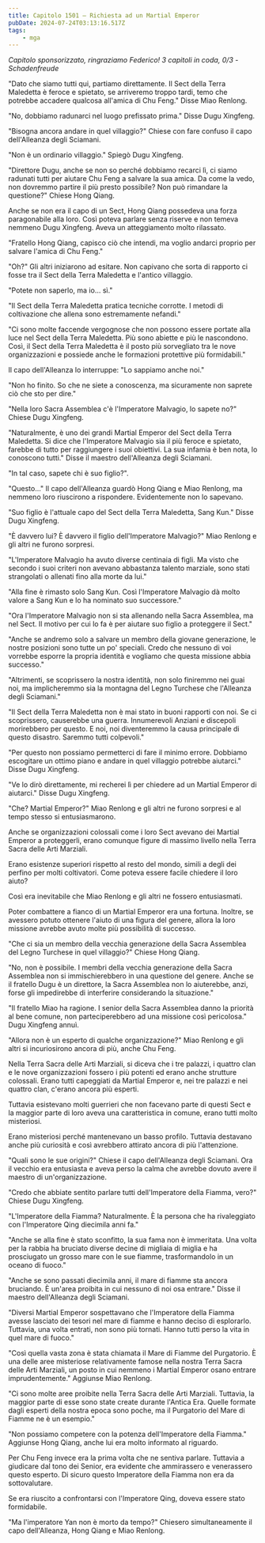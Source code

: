 ```yaml
---
title: Capitolo 1501 – Richiesta ad un Martial Emperor
pubDate: 2024-07-24T03:13:16.517Z
tags:
    - mga
---
```



<em>Capitolo sponsorizzato, ringraziamo Federico!
3 capitoli in coda, 0/3
-Schadenfreude</em>


"Dato che siamo tutti qui, partiamo direttamente. Il Sect della Terra Maledetta è feroce e spietato, se arriveremo troppo tardi, temo che potrebbe accadere qualcosa all'amica di Chu Feng." Disse Miao Renlong.


"No, dobbiamo radunarci nel luogo prefissato prima." Disse Dugu Xingfeng.


"Bisogna ancora andare in quel villaggio?" Chiese con fare confuso il capo dell'Alleanza degli Sciamani.


"Non è un ordinario villaggio." Spiegò Dugu Xingfeng.


"Direttore Dugu, anche se non so perché dobbiamo recarci lì, ci siamo radunati tutti per aiutare Chu Feng a salvare la sua amica. Da come la vedo, non dovremmo partire il più presto possibile? Non può rimandare la questione?" Chiese Hong Qiang.


Anche se non era il capo di un Sect, Hong Qiang possedeva una forza paragonabile alla loro. Così poteva parlare senza riserve e non temeva nemmeno Dugu Xingfeng. Aveva un atteggiamento molto rilassato.


"Fratello Hong Qiang, capisco ciò che intendi, ma voglio andarci proprio per salvare l'amica di Chu Feng."


"Oh?" Gli altri iniziarono ad esitare. Non capivano che sorta di rapporto ci fosse tra il Sect della Terra Maledetta e l'antico villaggio.


"Potete non saperlo, ma io... sì."


"Il Sect della Terra Maledetta pratica tecniche corrotte. I metodi di coltivazione che allena sono estremamente nefandi."


"Ci sono molte faccende vergognose che non possono essere portate alla luce nel Sect della Terra Maledetta. Più sono abiette e più le nascondono. Così, il Sect della Terra Maledetta è il posto più sorvegliato tra le nove organizzazioni e possiede anche le formazioni protettive più formidabili."


Il capo dell'Alleanza lo interruppe: "Lo sappiamo anche noi."


"Non ho finito. So che ne siete a conoscenza, ma sicuramente non saprete ciò che sto per dire."


"Nella loro Sacra Assemblea c'è l'Imperatore Malvagio, lo sapete no?" Chiese Dugu Xingfeng.


"Naturalmente, è uno dei grandi Martial Emperor del Sect della Terra Maledetta. Si dice che l'Imperatore Malvagio sia il più feroce e spietato, farebbe di tutto per raggiungere i suoi obiettivi. La sua infamia è ben nota, lo conoscono tutti." Disse il maestro dell'Alleanza degli Sciamani.


"In tal caso, sapete chi è suo figlio?".


"Questo..." Il capo dell'Alleanza guardò Hong Qiang e Miao Renlong, ma nemmeno loro riuscirono a rispondere. Evidentemente non lo sapevano.


"Suo figlio è l'attuale capo del Sect della Terra Maledetta, Sang Kun." Disse Dugu Xingfeng.


"È davvero lui? È davvero il figlio dell'Imperatore Malvagio?" Miao Renlong e gli altri ne furono sorpresi.


"L'Imperatore Malvagio ha avuto diverse centinaia di figli. Ma visto che secondo i suoi criteri non avevano abbastanza talento marziale, sono stati strangolati o allenati fino alla morte da lui."


"Alla fine è rimasto solo Sang Kun. Così l'Imperatore Malvagio dà molto valore a Sang Kun e lo ha nominato suo successore."


"Ora l'Imperatore Malvagio non si sta allenando nella Sacra Assemblea, ma nel Sect. Il motivo per cui lo fa è per aiutare suo figlio a proteggere il Sect."


"Anche se andremo solo a salvare un membro della giovane generazione, le nostre posizioni sono tutte un po' speciali. Credo che nessuno di voi vorrebbe esporre la propria identità e vogliamo che questa missione abbia successo."


"Altrimenti, se scoprissero la nostra identità, non solo finiremmo nei guai noi, ma implicheremmo sia la montagna del Legno Turchese che l'Alleanza degli Sciamani."


"Il Sect della Terra Maledetta non è mai stato in buoni rapporti con noi. Se ci scoprissero, causerebbe una guerra. Innumerevoli Anziani e discepoli morirebbero per questo. E noi, noi diventeremmo la causa principale di questo disastro. Saremmo tutti colpevoli."


"Per questo non possiamo permetterci di fare il minimo errore. Dobbiamo escogitare un ottimo piano e andare in quel villaggio potrebbe aiutarci." Disse Dugu Xingfeng.


"Ve lo dirò direttamente, mi recherei lì per chiedere ad un Martial Emperor di aiutarci." Disse Dugu Xingfeng.


"Che? Martial Emperor?" Miao Renlong e gli altri ne furono sorpresi e al tempo stesso si entusiasmarono.


Anche se organizzazioni colossali come i loro Sect avevano dei Martial Emperor a proteggerli, erano comunque figure di massimo livello nella Terra Sacra delle Arti Marziali.


Erano esistenze superiori rispetto al resto del mondo, simili a degli dei perfino per molti coltivatori. Come poteva essere facile chiedere il loro aiuto?


Così era inevitabile che Miao Renlong e gli altri ne fossero entusiasmati.


Poter combattere a fianco di un Martial Emperor era una fortuna. Inoltre, se avessero potuto ottenere l'aiuto di una figura del genere, allora la loro missione avrebbe avuto molte più possibilità di successo.


"Che ci sia un membro della vecchia generazione della Sacra Assemblea del Legno Turchese in quel villaggio?" Chiese Hong Qiang.


"No, non è possibile. I membri della vecchia generazione della Sacra Assemblea non si immischierebbero in una questione del genere. Anche se il fratello Dugu è un direttore, la Sacra Assemblea non lo aiuterebbe, anzi, forse gli impedirebbe di interferire considerando la situazione."


"Il fratello Miao ha ragione. I senior della Sacra Assemblea danno la priorità al bene comune, non parteciperebbero ad una missione così pericolosa." Dugu Xingfeng annuì.


"Allora non è un esperto di qualche organizzazione?" Miao Renlong e gli altri si incuriosirono ancora di più, anche Chu Feng.


Nella Terra Sacra delle Arti Marziali, si diceva che i tre palazzi, i quattro clan e le nove organizzazioni fossero i più potenti ed erano anche strutture colossali. Erano tutti capeggiati da Martial Emperor e, nei tre palazzi e nei quattro clan, c'erano ancora più esperti.


Tuttavia esistevano molti guerrieri che non facevano parte di questi Sect e la maggior parte di loro aveva una caratteristica in comune, erano tutti molto misteriosi.


Erano misteriosi perché mantenevano un basso profilo. Tuttavia destavano anche più curiosità e così avrebbero attirato ancora di più l'attenzione.


"Quali sono le sue origini?" Chiese il capo dell'Alleanza degli Sciamani. Ora il vecchio era entusiasta e aveva perso la calma che avrebbe dovuto avere il maestro di un'organizzazione.


"Credo che abbiate sentito parlare tutti dell'Imperatore della Fiamma, vero?" Chiese Dugu Xingfeng.


"L'Imperatore della Fiamma? Naturalmente. È la persona che ha rivaleggiato con l'Imperatore Qing diecimila anni fa."


"Anche se alla fine è stato sconfitto, la sua fama non è immeritata. Una volta per la rabbia ha bruciato diverse decine di migliaia di miglia e ha prosciugato un grosso mare con le sue fiamme, trasformandolo in un oceano di fuoco."


"Anche se sono passati diecimila anni, il mare di fiamme sta ancora bruciando. È un'area proibita in cui nessuno di noi osa entrare." Disse il maestro dell'Alleanza degli Sciamani.


"Diversi Martial Emperor sospettavano che l'Imperatore della Fiamma avesse lasciato dei tesori nel mare di fiamme e hanno deciso di esplorarlo. Tuttavia, una volta entrati, non sono più tornati. Hanno tutti perso la vita in quel mare di fuoco."


"Così quella vasta zona è stata chiamata il Mare di Fiamme del Purgatorio. È una delle aree misteriose relativamente famose nella nostra Terra Sacra delle Arti Marziali, un posto in cui nemmeno i Martial Emperor osano entrare imprudentemente." Aggiunse Miao Renlong.


"Ci sono molte aree proibite nella Terra Sacra delle Arti Marziali. Tuttavia, la maggior parte di esse sono state create durante l'Antica Era. Quelle formate dagli esperti della nostra epoca sono poche, ma il Purgatorio del Mare di Fiamme ne è un esempio."


"Non possiamo competere con la potenza dell'Imperatore della Fiamma." Aggiunse Hong Qiang, anche lui era molto informato al riguardo.


Per Chu Feng invece era la prima volta che ne sentiva parlare. Tuttavia a giudicare dal tono dei Senior, era evidente che ammirassero e venerassero questo esperto. Di sicuro questo Imperatore della Fiamma non era da sottovalutare.


Se era riuscito a confrontarsi con l'Imperatore Qing, doveva essere stato formidabile.


"Ma l'imperatore Yan non è morto da tempo?" Chiesero simultaneamente il capo dell'Alleanza, Hong Qiang e Miao Renlong.
                                


                                




